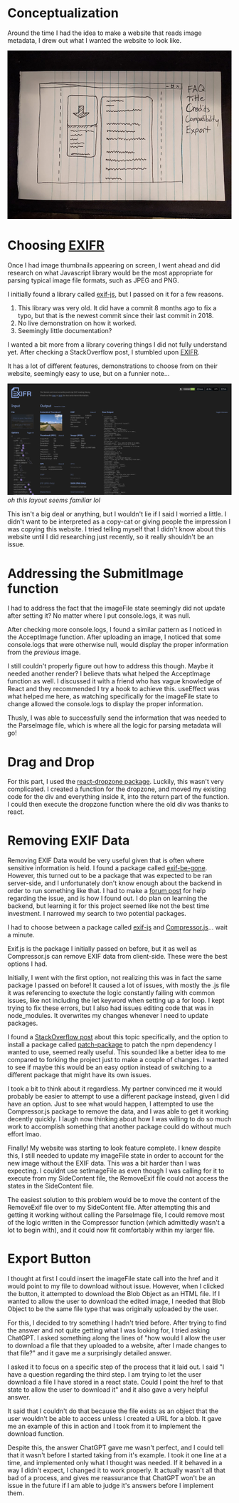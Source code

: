 # Conceptualization

Around the time I had the idea to make a website that reads image metadata, I drew out what I wanted the website to look like.

![Drawing of the Website](readme_images/PXL_20241017_050121930.jpg)

# Choosing [EXIFR](https://github.com/MikeKovarik/exifr)

Once I had image thumbnails appearing on screen, I went ahead and did research on what Javascript library would be the most appropriate for parsing typical image file formats, such as JPEG and PNG. 

I initially found a library called [exif-js](https://github.com/exif-js/exif-js), but I passed on it for a few reasons.

1. This library was very old. It did have a commit 8 months ago to fix a typo, but that is the newest commit since their last commit in 2018.
2. No live demonstration on how it worked. 
3. Seemingly little documentation? 

I wanted a bit more from a library covering things I did not fully understand yet. After checking a StackOverflow post, I stumbled upon [EXIFR](https://github.com/MikeKovarik/exifr).

It has a lot of different features, demonstrations to choose from on their website, seemingly easy to use, but on a funnier note...

![EXIFR Website Homepage](readme_images/Screenshot_20241209_233740.png)
*oh this layout seems familiar lol*

This isn't a big deal or anything, but I wouldn't lie if I said I worried a little. I didn't want to be interpreted as a copy-cat or giving people the impression I was copying this website. I tried telling myself that I didn't know about this website until I did researching just recently, so it really shouldn't be an issue.

# Addressing the SubmitImage function

I had to address the fact that the imageFile state seemingly did not update after setting it? No matter where I put console.logs, it was null. 

After checking more console.logs, I found a similar pattern as I noticed in the AcceptImage function. After uploading an image, I noticed that some console.logs that were otherwise null, would display the proper information from the *previous* image.

I still couldn't properly figure out how to address this though. Maybe it needed another render? I believe thats what helped the AcceptImage function as well. I discussed it with a friend who has vague knowledge of React and they recommended I try a hook to achieve this. useEffect was what helped me here, as watching specifically for the imageFile state to change allowed the console.logs to display the proper information. 

Thusly, I was able to successfully send the information that was needed to the ParseImage file, which is where all the logic for parsing metadata will go!

# Drag and Drop

For this part, I used the [react-dropzone package](https://react-dropzone.js.org/). Luckily, this wasn't very complicated. I created a function for the dropzone, and moved my existing code for the div and everything inside it, into the return part of the function. I could then execute the dropzone function where the old div was thanks to react.

# Removing EXIF Data

Removing EXIF Data would be very useful given that is often where sensitive information is held. I found a package called [exif-be-gone](https://github.com/joshbuddy/exif-be-gone#readme). However, this turned out to be a package that was expected to be ran server-side, and I unfortunately don't know enough about the backend in order to run something like that. I had to make a [forum post](https://forum.freecodecamp.org/t/having-trouble-with-require/730409) for help regarding the issue, and is how I found out. I do plan on learning the backend, but learning it for this project seemed like not the best time investment. I narrowed my search to two potential packages.

I had to choose between a package called [exif-js](https://github.com/exif-js/exif-js) and [Compressor.js](https://www.npmjs.com/package/compressorjs)... wait a minute. 

Exif.js is the package I initially passed on before, but it as well as Compressor.js can remove EXIF data from client-side. These were the best options I had. 

Initially, I went with the first option, not realizing this was in fact the same package I passed on before! It caused a lot of issues, with mostly the .js file it was referencing to exectute the logic constantly failing with common issues, like not including the let keyword when setting up a for loop. I kept trying to fix these errors, but I also had issues editing code that was in node_modules. It overwrites my changes whenever I need to update packages.

I found a [StackOverflow post](https://stackoverflow.com/questions/13300137/how-to-edit-a-node-module-installed-via-npm) about this topic specifically, and the option to install a package called [patch-package](https://www.npmjs.com/package/patch-package) to patch the npm dependency I wanted to use, seemed really useful. This sounded like a better idea to me compared to forking the project just to make a couple of changes. I wanted to see if maybe this would be an easy option instead of switching to a different package that might have its own issues.

I took a bit to think about it regardless. My partner convinced me it would probably be easier to attempt to use a different package instead, given I did have an option. Just to see what would happen, I attempted to use the Compressor.js package to remove the data, and I was able to get it working decently quickly. I laugh now thinking about how I was willing to do so much work to accomplish something that another package could do without much effort lmao.

Finally! My website was starting to look feature complete. I knew despite this, I still needed to update my imageFile state in order to account for the new image without the EXIF data. This was a bit harder than I was expecting. I couldnt use setImageFile as even though I was calling for it to execute from my SideContent file, the RemoveExif file could not access the states in the SideContent file. 

The easiest solution to this problem would be to move the content of the RemoveExif file over to my SideContent file. After attempting this and getting it working without calling the ParseImage file, I could remove most of the logic written in the Compressor function (which admittedly wasn't a lot to begin with), and it could now fit comfortably within my larger file.

# Export Button

I thought at first I could insert the imageFile state call into the href and it would point to my file to download without issue. However, when I clicked the button, it attempted to download the Blob Object as an HTML file. If I wanted to allow the user to download the edited image, I needed that Blob Object to be the same file type that was originally uploaded by the user. 

For this, I decided to try something I hadn't tried before. After trying to find the answer and not quite getting what I was looking for, I tried asking ChatGPT. I asked something along the lines of "how would I allow the user to download a file that they uploaded to a website, after I made changes to that file?" and it gave me a surprisingly detailed answer. 

I asked it to focus on a specific step of the process that it laid out. I said "I have a question regarding the third step. I am trying to let the user download a file I have stored in a react state. Could I point the href to that state to allow the user to download it" and it also gave a very helpful answer.

It said that I couldn't do that because the file exists as an object that the user wouldn't be able to access unless I created a URL for a blob. It gave me an example of this in action and I took from it to implement the download function. 

Despite this, the answer ChatGPT gave me wasn't perfect, and I could tell that it wasn't before I started taking from it's example. I took it one line at a time, and implemented only what I thought was needed. If it behaved in a way I didn't expect, I changed it to work properly. It actually wasn't all that bad of a process, and gives me reassurance that ChatGPT won't be an issue in the future if I am able to judge it's answers before I implement them.
